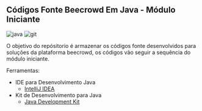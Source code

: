 ## Códigos Fonte Beecrowd Em Java - Módulo Iniciante
![java](https://img.shields.io/badge/Java-ED8B00?style=for-the-badge&logo=java&logoColor=white)
![git](https://img.shields.io/badge/Git-E34F26?style=for-the-badge&logo=git&logoColor=white)

O objetivo do repósitorio é armazenar os códigos fonte desenvolvidos para soluções da plataforma beecrowd, os códigos vão seguir a sequência do módulo iniciante.

Ferramentas:

- IDE para Desenvolvimento Java
  - [IntelliJ IDEA](https://www.jetbrains.com/pt-br/idea/download/#section=windows)
- Kit de Desenvolvimento para Java
  - [Java Development Kit](https://www.azul.com/downloads/)
